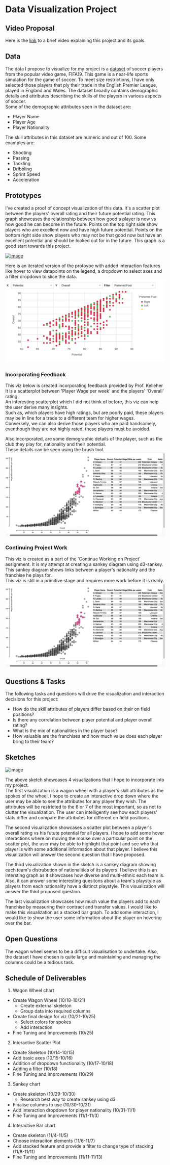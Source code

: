 # Data Visualization Project

## Video Proposal

Here is the [link](https://drive.google.com/file/d/1qT7_e6ePWFEYIriSd-JZruZATct-db9m/view?usp=sharing) to a brief video explaining this project and its goals.

## Data

The data I propose to visualize for my project is a [dataset](https://gist.github.com/sitanshu1000/cf0eee9c4fb0a09fc96644650294c0eb) of soccer players from the popular video game, FIFA19. This game is a near-life sports simulation for the game of soccer. To meet size restrictions, I have only selected those players that ply their trade in the English Premier League, played in England and Wales. The dataset broadly contains demographic details and attributes describing the skills of the players in various aspects of soccer.    
Some of the demographic attributes seen in the dataset are:
 * Player Name
 * Player Age
 * Player Nationality    

The skill attributes in this dataset are numeric and out of 100. Some examples are:    
 * Shooting
 * Passing
 * Tackling
 * Dribbling
 * Sprint Speed
 * Acceleration    

## Prototypes

I’ve created a proof of concept visualization of this data. It's a scatter plot between the players' overall rating and their future potential rating. This graph showcases the relationship between how good a player is now vs how good he can become in the future. Points on the top right side show players who are excellent now and have high future potential. Points on the bottom right side show players who may not be that good now but have an excellent potential and should be looked out for in the future. This graph is a good start towards this project.

[![image](https://raw.githubusercontent.com/sitanshu1000/dataviz-project-template-proposal/master/Images/prototype.png)](https://vizhub.com/sitanshu1000/da49904037a14cabbc849a2202f4db16)


Here is an iterated version of the protoype with added interaction features like hover to view datapoints on the legend, a dropdown to select axes and a filter dropdown to slice the data.
[![image](https://raw.githubusercontent.com/sitanshu1000/Data-Visualization-Project/master/Images/Prototype%20advanced.png)](https://vizhub.com/sitanshu1000/a309b39d47f342fc958e602cd49b014b)

### Incorporating Feedback
This viz below is created incorporating feedback provided by Prof. Kelleher    
It is a scatterplot between 'Player Wage per week' and the players' 'Overall' rating.    
An interesting scatterplot which I did not think of before, this viz can help the user derive many insights.    
Such as, which players have high ratings, but are poorly paid, these players may be in line for a trade to a different team for higher wages.    
Conversely, we can also derive those players who are paid handsomely, eventhough they are not highly rated, these players must be avoided.    

Also incorporated, are some demographic details of the player, such as the club they play for, nationality and their potential.    
These details can be seen using the brush tool.
[![image](https://raw.githubusercontent.com/sitanshu1000/Data-Visualization-Project/master/Images/Feedback.png)](https://vizhub.com/sitanshu1000/b29cb18adcc04ed0ad823e79238e86c7)

### Continuing Project Work
This viz is created as a part of the 'Continue Working on Project' assignment. 
It is my attempt at creating a sankey diagram using d3-sankey.  
This sankey diagram shows links between a player's nationality and the franchise he plays for.     
This viz is still in a primitive stage and requires more work before it is ready.
[![image](https://raw.githubusercontent.com/sitanshu1000/Data-Visualization-Project/master/Images/Feedback.png)](https://vizhub.com/sitanshu1000/1043ca12b6894624aa05c51f4a6b34e0)

## Questions & Tasks

The following tasks and questions will drive the visualization and interaction decisions for this project:

 * How do the skill attributes of players differ based on their on field positions?
 * Is there any correlation between player potential and player overall rating?
 * What is the mix of nationalities in the player base?
 * How valuable are the franchises and how much value does each player bring to their team?

## Sketches

![image](https://raw.githubusercontent.com/sitanshu1000/dataviz-project-template-proposal/master/Images/viz_sketch.jpg)

The above sketch showcases 4 visualizations that I hope to incorporate into my project.  
The first visualization is a wagon wheel with a player's skill attributes as the spokes of the wheel. I hope to create an interactive drop down where the user may be able to see the attributes for any player they wish. The attributes will be restricted to the 6 or 7 of the most important, so as not to clutter the visualization. The user can intelligently see how each players' stats differ and compare the attributes for different on field positions.    


The second visualization showcases a scatter plot between a player's overall rating vs his futute potential for all players. i hope to add some hover interactions where on moving the mouse over a particular point on the scatter plot, the user may be able to highlight that point and see who that player is with some additional information about that player. I believe this visualization will answer the second question that I have proposed.    


The third visualization shown in the sketch is a sankey diagram showing each team's distrubution of nationalities of its players. I believe this is an intersting graph as it showcases how diverse and multi-ethnic each team is. Also, it can answer some interesting quesitons about a team's playstyle as players from each nationality have a distinct playstyle. This visualization will answer the third proposed question.    


The last visualization showcases how much value the players add to each franchise by measuring their contract and transfer values. I would like to make this visualization as a stacked bar graph. To add some interaction, I would like to show the user some information about the player on hovering over the bar.    

## Open Questions

The wagon wheel seems to be a difficult visualisation to undertake. Also, the dataset I have chosen is quite large and maintaining and managing the columns could be a tedious task.

## Schedule of Deliverables

1.	Wagon Wheel chart	  	
   - Create Wagon Wheel	(10/18-10/21)
     - Create external skeleton  
     - Group data into required columns
   - Create final design for viz (10/21-10/25)
     - Select colors for spokes
     - Add interaction
   - Fine Tuning and Improvements	(10/25)
   
2.	Interactive Scatter Plot
   - Create Skeleton (10/14-10/15)
   - Add basic axes	(10/15-10/16)
   - Addition of dropdown functionality	(10/17-10/18)
   - Adding a filter	(10/18)
   - Fine Tuning and Improvements (10/29)
   
3.	Sankey chart
   - Create skeleton	(10/29-10/30)
     - Research best way to create sankey using d3
   - Finalise columns to use	(10/30-10/31)
   - Add interaction dropdown for player nationality (10/31-11/1)
   - Fine Tuning and Improvements (11/1-11/3)
   
4.	Interactive Bar chart					
   - Create skeleton (11/4-11/5)
   - Choose interaciton elements (11/6-11/7)
   - Add stacked feature and provide a filter to change type of stacking (11/8-11/11)
   - Fine Tuning and Improvements	(11/11-11/13)
